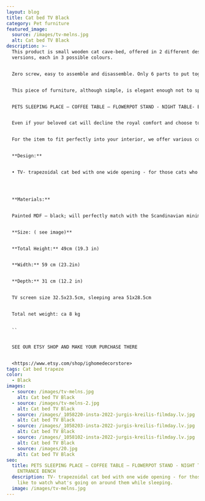 ```yaml
---
layout: blog
title: Cat bed TV Black
category: Pet furniture
featured_image:
  source: /images/tv-melns.jpg
  alt: Cat bed TV Black
description: >-
  This product is small wooden cat cave-bed, offered in 2 different design
  versions, each in 3 possible colours.


  Zero screw, easy to assemble and disassemble. Only 6 parts to put together. 


  This piece of furniture, although simple, is elegant enough not to spoil the overall look of your home interior. Can be used not only as a bed for your pet, but also as a bedside or coffee table, pot stand or small entryway stool.


  PETS SLEEPING PLACE – COFFEE TABLE – FLOWERPOT STAND - NIGHT TABLE- ENTRANCE BENCH


  Even if your beloved cat will decline the royal comfort and choose to sleep elsewhere, you will easily find another practical and equally stylish application for the object – use it as a coffee table or a flowerpot stand.


  For the item to fit perfectly into your interior, we offer various colour, design and material options:


  **Design:**


  • TV- trapezoidal cat bed with one wide opening - for those cats who like to watch what's going on around them while sleeping.




  **Materials:**


  Painted MDF – black; will perfectly match with the Scandinavian minimalistic interior design!


  **Size: ( see image)**


  **Total Height:** 49cm (19.3 in)


  **Width:** 59 cm (23.2in)


  **Depth:** 31 cm (12.2 in)


  TV screen size 32.5x23.5cm, sleeping area 51x28.5cm


  Total net weight: ca 8 kg


  ``


  SEE OUR ETSY SHOP AND MAKE YOUR PURCHASE THERE


  <https://www.etsy.com/shop/ighomedecorstore>
tags: Cat bed trapeze
color:
  - Black
images:
  - source: /images/tv-melns.jpg
    alt: Cat bed TV Black
  - source: /images/tv-melns-2.jpg
    alt: Cat bed TV Black
  - source: /images/_1058220-insta-2022-jurgis-kreilis-filmday.lv.jpg
    alt: Cat bed TV Black
  - source: /images/_1058203-insta-2022-jurgis-kreilis-filmday.lv.jpg
    alt: Cat bed TV Black
  - source: /images/_1058102-insta-2022-jurgis-kreilis-filmday.lv.jpg
    alt: Cat bed TV Black
  - source: /images/20.jpg
    alt: Cat bed TV Black
seo:
  title: PETS SLEEPING PLACE – COFFEE TABLE – FLOWERPOT STAND - NIGHT TABLE-
    ENTRANCE BENCH
  description: TV- trapezoidal cat bed with one wide opening - for those cats who
    like to watch what's going on around them while sleeping.
  image: /images/tv-melns.jpg
---
```

